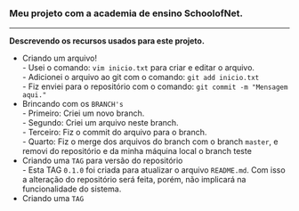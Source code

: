 <h3>Meu projeto com a academia de ensino SchoolofNet.</h3>

<hr>
<strong>Descrevendo os recursos usados para este projeto.</strong>
<ul>
<li>Criando um arquivo!</li>
    - Usei o comando: <code>vim inicio.txt</code> para criar e editar o arquivo.<br/>
    - Adicionei o arquivo ao git com o comando: <code>git add inicio.txt</code><br/>
    - Fiz enviei para o repositório com o comando: <code>git commit -m "Mensagem aqui."</code><br/>
<li>Brincando com os <code>BRANCH's</code></li>
    - Primeiro: Criei um novo branch.<br/>
    - Segundo: Criei um arquivo neste branch.<br/>
    - Terceiro: Fiz o commit do arquivo para o branch.<br/>
    - Quarto: Fiz o merge dos arquivos do branch com o branch <code>master</code>, e removi do repositório e da minha máquina local o branch teste
<li>Criando uma <code>TAG</code> para versão do repositório</li>
    - Esta TAG <code>0.1.0</code> foi criada para atualizar o arquivo <code>README.md</code>.
    Com isso a alteração do repositório será feita, porém, não implicará na funcionalidade do sistema.
<li>Criando uma <code>TAG</code></li>
</ul>
